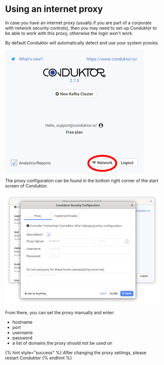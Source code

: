 # Using an internet proxy

In case you have an internet proxy \(usually if you are part of a corporate with network security controls\), then you may need to set-up Conduktor to be able to work with this proxy, otherwise the login won't work.

By default Conduktor will automatically detect and use your system proxies.

![](../../.gitbook/assets/conduktor-275-home-select-network.png)

The proxy configuration can be found in the bottom right corner of the start screen of Conduktor. 

![](../../.gitbook/assets/network-275-whitebg2.png)

From there, you can set the proxy manually and enter:

* hostname
* port
* username
* password
* a list of domains the proxy should not be used on

{% hint style="success" %}
After changing the proxy settings, please restart Conduktor
{% endhint %}


